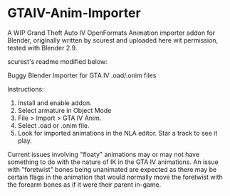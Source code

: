 # GTAIV-Anim-Importer
A WIP Grand Theft Auto IV OpenFormats Animation importer addon for Blender, originally written by scurest and uploaded here wit permission, tested with Blender 2.9.

scurest's readme modified below:

Buggy Blender Importer for GTA IV .oad/.onim files

Instructions:

1. Install and enable addon.
2. Select armature in Object Mode
3. File > Import > GTA IV Anim.
4. Select .oad or .onim file.
5. Look for imported animations in the NLA editor. Star a track to see it play.

Current issues involving "floaty" animations may or may not have something to do with the nature of IK in the GTA IV animations.
An issue with "foretwist" bones being unanimated are expected as there may be certain flags in the animation that would normally move the foretwist with the forearm bones as if it were their parent in-game. 
